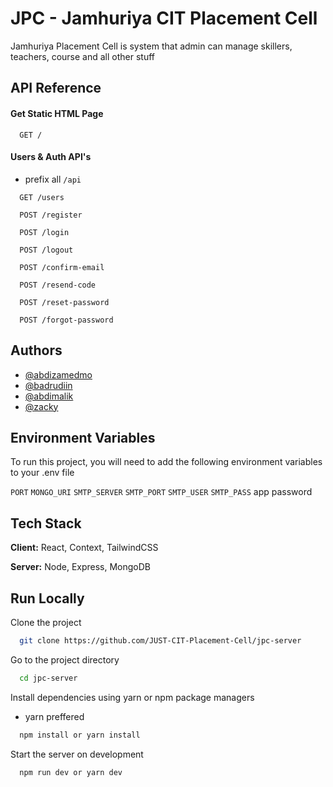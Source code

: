 # JPC - Jamhuriya CIT Placement Cell

Jamhuriya Placement Cell is system that admin can manage skillers, teachers, course and all other stuff

## API Reference

#### Get Static HTML Page

```http
  GET /
```

#### Users & Auth API's

- prefix all `/api`

```http
  GET /users
```

```http
  POST /register
```

```http
  POST /login
```

```http
  POST /logout
```

```http
  POST /confirm-email
```

```http
  POST /resend-code
```

```http
  POST /reset-password
```

```http
  POST /forgot-password
```

## Authors

- [@abdizamedmo](https://www.github.com/aaqyaar)
- [@badrudiin](https://github.com/Badrudin-cloud)
- [@abdimalik](https://github.com/Abdimalik-Osman)
- [@zacky](https://github.com/zacky-abdalla)

## Environment Variables

To run this project, you will need to add the following environment variables to your .env file

`PORT`
`MONGO_URI`
`SMTP_SERVER`
`SMTP_PORT`
`SMTP_USER`
`SMTP_PASS` app password

## Tech Stack

**Client:** React, Context, TailwindCSS

**Server:** Node, Express, MongoDB

## Run Locally

Clone the project

```bash
  git clone https://github.com/JUST-CIT-Placement-Cell/jpc-server
```

Go to the project directory

```bash
  cd jpc-server
```

Install dependencies using yarn or npm package managers

- yarn preffered

```bash
  npm install or yarn install
```

Start the server on development

```bash
  npm run dev or yarn dev
```
